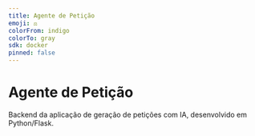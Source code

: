 ```yaml
---
title: Agente de Petição
emoji: ⚖️
colorFrom: indigo
colorTo: gray
sdk: docker
pinned: false
---
```


# Agente de Petição
Backend da aplicação de geração de petições com IA, desenvolvido em Python/Flask.